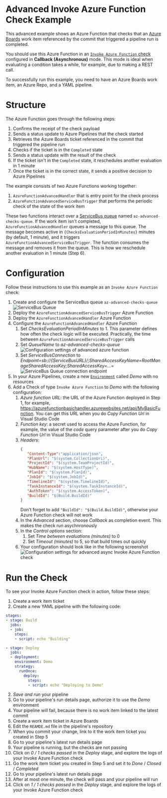 # Advanced Invoke Azure Function Check Example

This advanced example shows an Azure Function that checks that an [Azure Boards](https://azure.microsoft.com/products/devops/boards/) work item referenced by the commit that triggered a pipeline run is completed.

You should use this Azure Function in an [`Invoke Azure Function` check](https://learn.microsoft.com/azure/devops/pipelines/process/approvals?#invoke-azure-function) configured in **Callback (Asynchronous)** mode. This mode is ideal when evaluating a condition takes a while, for example, due to making a REST call.

To successfully run this example, you need to have an Azure Boards work item, an Azure Repo, and a YAML pipeline.

# Structure

The Azure Function goes through the following steps:

1. Confirms the receipt of the check payload
2. Sends a status update to Azure Pipelines that the check started
3. Retrieves the Azure Boards ticket referenced in the commit that triggered the pipeline run
4. Checks if the ticket is in the `Completed` state
5. Sends a status update with the result of the check
6. If the ticket isn't in the `Completed` state, it reschedules another evaluation in 1 minute
7. Once the ticket is in the correct state, it sends a positive decision to Azure Pipelines

The example consists of two Azure Functions working together:
1. `AzureFunctionAdvancedHandler` that is entry point for the check process
2. `AzureFunctionAdvancedServiceBusTrigger` that performs the periodic check of the state of the work item

These two functions interact over a [ServiceBus queue](https://learn.microsoft.com/en-us/azure/azure-functions/functions-bindings-service-bus?tabs=in-process%2Cextensionv5%2Cextensionv3&pivots=programming-language-csharp) named `az-advanced-checks-queue`. If the work item isn't completed, 
`AzureFunctionAdvancedHandler` queues a message to this queue. The message becomes active in `{ChecksEvaluationPeriodInMinutes}` minutes (by default, 1 minute), and it triggers `AzureFunctionAdvancedServiceBusTrigger`. The function consumes the message and removes it from the queue. This is how we reschedule another evaluation in 1 minute (Step 6).


# Configuration

Follow these instructions to use this example as an `Invoke Azure Function` check:
1. Create and configure the ServiceBus queue `az-advanced-checks-queue`
   ![ServiceBus Queue](Pictures/ServiceBusQueue.png?raw=true)
3. Deploy the `AzureFunctionAdvancedServiceBusTrigger` Azure Function
4. Deploy the `AzureFunctionAdvancedHandler` Azure Function
5. Configure the `AzureFunctionAdvancedHandler` Azure Function
   1. Set _ChecksEvaluationPeriodInMinutes_ to 1. This parameter defines how often the check logic will be executed. Practically, the time between `AzureFunctionAdvancedServiceBusTrigger` calls
   2. Set _QueueName_ to _az-advanced-checks-queue_
   ![Configuration settings of advanced azure function](Pictures/AzureFunctionConfiguration.png?raw=true)
   3. Set _ServiceBusConnection_ to _Endpoint=sb://{ServiceBusURL}/;SharedAccessKeyName=RootManageSharedAccessKey;SharedAccessKey=...=_
      ![ServiceBus Queue connection endpoint](Pictures/ServiceBusSharedAccessPolicies.png?raw=true)
2. In your Azure Pipelines, create a new [`Environment`](https://learn.microsoft.com/azure/devops/pipelines/process/environments) called _Demo_ with no resources
3. Add a Check of type `Invoke Azure Function` to _Demo_ with the following configuration:
   1. _Azure function URL_: the URL of the Azure Function deployed in Step 1, for example, https://azurefunctionbasichandler.azurewebsites.net/api/MyBasicFunction. You can get this URL when you do _Copy Function Url_ in Visual Studio Code
   2. _Function key_: a secret used to access the Azure Function, for example, the value of the _code_ query parameter after you do _Copy Function Url_ in Visual Studio Code
   3. _Headers_:
        ```json
        {
           "Content-Type":"application/json", 
           "PlanUrl": "$(system.CollectionUri)", 
           "ProjectId": "$(system.TeamProjectId)", 
           "HubName": "$(system.HostType)", 
           "PlanId": "$(system.PlanId)", 
           "JobId": "$(system.JobId)", 
           "TimelineId": "$(system.TimelineId)", 
           "TaskInstanceId": "$(system.TaskInstanceId)", 
           "AuthToken": "$(system.AccessToken)",
           "BuildId": "$(Build.BuildId)"
        }
        ```
        Don't forget to add `"BuildId": "$(Build.BuildId)"`, otherwise your Azure Function check will not work
   4. In the _Advanced_ section, choose _Callback_ as completion event. This makes the check run asychnronously
   5. In the _Control options_ section: 
      1. Set _Time between evaluations (minutes)_ to 0
      2. Set _Timeout (minutes)_ to 5, so that build times out quickly
   6. Your configuration should look like in the following screenshot<br/>
      ![Configuration settings for advanced async Invoke Azure Function check](Pictures/AdvancedCheckAsyncConfig.png?raw=true)

# Run the Check
To see your Invoke Azure Function check in action, follow these steps:

1. Create a work item ticket
2. Create a new YAML pipeline with the following code:
```yml
stages:
- stage: Build
  jobs:
  - job:
    steps:
    - script: echo "Building"

- stage: Deploy
  jobs:
  - deployment: 
    environment: Demo
    strategy:
      runOnce:
        deploy:
          steps:
          - script: echo "Deploying to Demo"
```
2. _Save and run_ your pipeline
3. Go to your pipeline's run details page, authorize it to use the _Demo_ environment
4. Your pipeline will fail, because there is no work item linked to the latest commit
5. Create a work item ticket in Azure Boards
6. Edit the `REAMDE.md` file in the pipeline's repository
7. When you commit your change, link to it the work item ticket you created in Step 5
8. Go to your pipeline's latest run details page
9. Your pipeline is running, but the checks are not passing
10. Click on _0 / 1 checks passed_ in the _Deploy_ stage, and explore the logs of your Invoke Azure Function check
11. Go the work item ticket you created in Step 5 and set it to _Done_ / _Closed_ / _Completed_
12. Go to your pipeline's latest run details page
13. After at most one minute, the check will pass and your pipeline will run
14. Click on _1 / 1 checks passed_ in the _Deploy_ stage, and explore the logs of your Invoke Azure Function check
